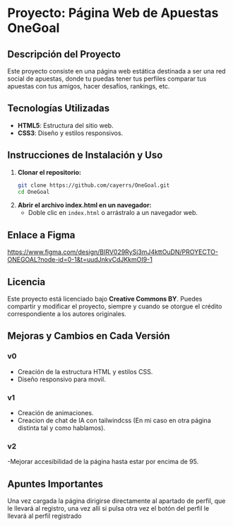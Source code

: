 # Proyecto: Página Web de Apuestas OneGoal

## Descripción del Proyecto
Este proyecto consiste en una página web estática destinada a ser una red social de apuestas, donde tu puedas tener tus perfiles comparar tus apuestas con tus amigos, hacer desafíos, rankings, etc.
## Tecnologías Utilizadas
- **HTML5**: Estructura del sitio web.
- **CSS3**: Diseño y estilos responsivos.

## Instrucciones de Instalación y Uso
1. **Clonar el repositorio:**
   ```bash
   git clone https://github.com/cayerrs/OneGoal.git
   cd OneGoal
   ```
2. **Abrir el archivo index.html en un navegador:**
   - Doble clic en `index.html` o arrástralo a un navegador web.

## Enlace a Figma
https://www.figma.com/design/BIRV029RySj3mJ4kttOuDN/PROYECTO-ONEGOAL?node-id=0-1&t=uudJnkvCdJKkmOI9-1

## Licencia
Este proyecto está licenciado bajo **Creative Commons BY**. Puedes compartir y modificar el proyecto, siempre y cuando se otorgue el crédito correspondiente a los autores originales.

## Mejoras y Cambios en Cada Versión
### v0
- Creación de la estructura HTML y estilos CSS.
- Diseño responsivo para movil.

### v1
- Creación de animaciones.
- Creacion de chat de IA con tailwindcss (En mi caso en otra página distinta tal y como hablamos).

### v2
-Mejorar accesibilidad de la página hasta estar por encima de 95.

## Apuntes Importantes
Una vez cargada la página dirigirse directamente al apartado de perfil, que le llevará al registro, una vez allí si pulsa otra vez el botón del perfil le llevará al perfil registrado